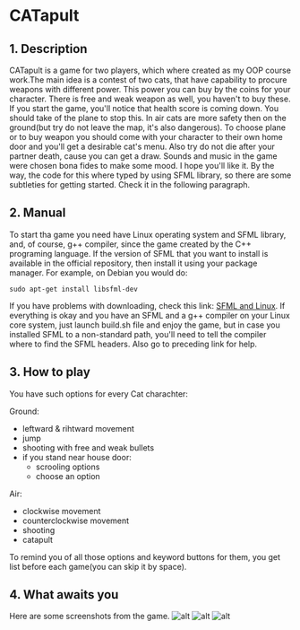 # CATapult
## 1. Description
CATapult is a game for two players, which where created as my OOP course work.The main idea is a contest of two cats, that have capability to procure weapons with different power. This power you can buy by the coins for your character. There is free and weak weapon as well, you haven't to buy these. If you start the game, you'll notice that health score is coming down. You should take of the plane to stop this. In air cats are more safety then on the ground(but try do not leave the map, it's also dangerous). To choose plane or to buy weapon you should come with your character to their own home door and you'll get a desirable cat's menu. Also try do not die after your partner death, cause you can get a draw. Sounds and music in the game were chosen bona fides to make some mood. I hope you'll like it. By the way, the code for this where typed by using SFML library, so there are some subtleties for getting started. Check it in the following paragraph.
## 2. Manual
To start tha game you need have Linux operating system and SFML library, and, of course, g++ compiler, since the game created by the C++ programing language. If the version of SFML that you want to install is available in the official repository, then install it using your package manager. For example, on Debian you would do:

` sudo apt-get install libsfml-dev `

If you have problems with downloading, check this link: [SFML and Linux](https://www.sfml-dev.org/tutorials/2.5/start-linux.php). If everything is okay and you have an SFML and a g++ compiler on your Linux core system, just launch build.sh file and enjoy the game, but in case you installed SFML to a non-standard path, you'll need to tell the compiler where to find the SFML headers. Also go to preceding link for help.
## 3. How to play
You have such options for every Cat charachter:

Ground:
  * leftward & rihtward movement
  * jump
  * shooting with free and weak bullets
  * if you stand near house door:
    * scrooling options
    * choose an option
    
Air:
  * clockwise movement
  * counterclockwise movement
  * shooting
  * catapult

To remind you of all those options and keyword buttons for them, you get list before each game(you can skip it by space).
## 4. What awaits you
Here are some screenshots from the game.
![alt](/Introduce_pctrs/img3.png)
![alt](/Introduce_pctrs/img1.png)
![alt](/Introduce_pctrs/img2.png)
